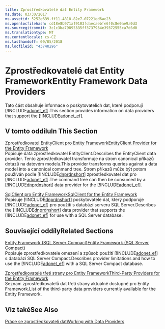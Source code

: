 ```yaml
---
title: Zprostředkovatelé dat Entity Framework
ms.date: 03/30/2017
ms.assetid: 5252e639-ff11-4818-82e7-07221ed6ae23
ms.openlocfilehash: cd18e8b971af9103fdaecaebfe6f0c8e0ae9a0d3
ms.sourcegitcommit: 3c1c3ba79895335ff3737934e39372555ca7d6d0
ms.translationtype: MT
ms.contentlocale: cs-CZ
ms.lasthandoff: 09/05/2018
ms.locfileid: "43740296"
---
```

# <a name="entity-framework-data-providers"></a><span data-ttu-id="36d91-102">Zprostředkovatelé dat Entity Framework</span><span class="sxs-lookup"><span data-stu-id="36d91-102">Entity Framework Data Providers</span></span>
<span data-ttu-id="36d91-103">Tato část obsahuje informace o poskytovatelích dat, které podporují [!INCLUDE[adonet_ef](../../../../../includes/adonet-ef-md.md)].</span><span class="sxs-lookup"><span data-stu-id="36d91-103">This section provides information on data providers that support the [!INCLUDE[adonet_ef](../../../../../includes/adonet-ef-md.md)].</span></span>  
  
## <a name="in-this-section"></a><span data-ttu-id="36d91-104">V tomto oddílu</span><span class="sxs-lookup"><span data-stu-id="36d91-104">In This Section</span></span>  
 [<span data-ttu-id="36d91-105">Zprostředkovatel EntityClient pro Entity Framework</span><span class="sxs-lookup"><span data-stu-id="36d91-105">EntityClient Provider for the Entity Framework</span></span>](../../../../../docs/framework/data/adonet/ef/entityclient-provider-for-the-entity-framework.md)  
 <span data-ttu-id="36d91-106">Popisuje data zprostředkovatel EntityClient.</span><span class="sxs-lookup"><span data-stu-id="36d91-106">Describes the EntityClient data provider.</span></span> <span data-ttu-id="36d91-107">Tento zprostředkovatel transformuje na strom canonical příkazů dotazů na datovém modelu.</span><span class="sxs-lookup"><span data-stu-id="36d91-107">This provider transforms queries against a data model into a canonical command tree.</span></span> <span data-ttu-id="36d91-108">Strom příkazů může být potom používán podle [!INCLUDE[dnprdnshort](../../../../../includes/dnprdnshort-md.md)] zprostředkovatel dat pro [!INCLUDE[adonet_ef](../../../../../includes/adonet-ef-md.md)].</span><span class="sxs-lookup"><span data-stu-id="36d91-108">The command tree can then be consumed by a [!INCLUDE[dnprdnshort](../../../../../includes/dnprdnshort-md.md)] data provider for the [!INCLUDE[adonet_ef](../../../../../includes/adonet-ef-md.md)].</span></span>  
  
 [<span data-ttu-id="36d91-109">SqlClient pro Entity Framework</span><span class="sxs-lookup"><span data-stu-id="36d91-109">SqlClient for the Entity Framework</span></span>](../../../../../docs/framework/data/adonet/ef/sqlclient-for-the-entity-framework.md)  
 <span data-ttu-id="36d91-110">Popisuje [!INCLUDE[dnprdnshort](../../../../../includes/dnprdnshort-md.md)] poskytovatele dat, který podporuje [!INCLUDE[adonet_ef](../../../../../includes/adonet-ef-md.md)] pro použití s databází serveru SQL Server.</span><span class="sxs-lookup"><span data-stu-id="36d91-110">Describes the [!INCLUDE[dnprdnshort](../../../../../includes/dnprdnshort-md.md)] data provider that supports the [!INCLUDE[adonet_ef](../../../../../includes/adonet-ef-md.md)] for use with a SQL Server database.</span></span>  
  
## <a name="related-sections"></a><span data-ttu-id="36d91-111">Související oddíly</span><span class="sxs-lookup"><span data-stu-id="36d91-111">Related Sections</span></span>  
 [<span data-ttu-id="36d91-112">Entity Framework (SQL Server Compact)</span><span class="sxs-lookup"><span data-stu-id="36d91-112">Entity Framework (SQL Server Compact)</span></span>](https://go.microsoft.com/fwlink/?LinkId=135638)  
 <span data-ttu-id="36d91-113">Popisuje zprostředkovatele omezení a způsob použití [!INCLUDE[adonet_ef](../../../../../includes/adonet-ef-md.md)] s databází SQL Server Compact.</span><span class="sxs-lookup"><span data-stu-id="36d91-113">Describes provider limitations and how to use the [!INCLUDE[adonet_ef](../../../../../includes/adonet-ef-md.md)] with a SQL Server Compact database.</span></span>  
  
 [<span data-ttu-id="36d91-114">Zprostředkovatelé třetí strany pro Entity Framework</span><span class="sxs-lookup"><span data-stu-id="36d91-114">Third-Party Providers for the Entity Framework</span></span>](https://go.microsoft.com/fwlink/?LinkId=143699)  
 <span data-ttu-id="36d91-115">Seznam zprostředkovatelů dat třetí strany aktuálně dostupné pro Entity Framework.</span><span class="sxs-lookup"><span data-stu-id="36d91-115">List of the third-party data providers currently available for the Entity Framework.</span></span>  
  
## <a name="see-also"></a><span data-ttu-id="36d91-116">Viz také</span><span class="sxs-lookup"><span data-stu-id="36d91-116">See Also</span></span>  
 [<span data-ttu-id="36d91-117">Práce se zprostředkovateli dat</span><span class="sxs-lookup"><span data-stu-id="36d91-117">Working with Data Providers</span></span>](../../../../../docs/framework/data/adonet/ef/working-with-data-providers.md)
